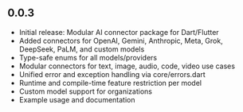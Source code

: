 ## 0.0.3

- Initial release: Modular AI connector package for Dart/Flutter
- Added connectors for OpenAI, Gemini, Anthropic, Meta, Grok, DeepSeek, PaLM, and custom models
- Type-safe enums for all models/providers
- Modular connectors for text, image, audio, code, video use cases
- Unified error and exception handling via core/errors.dart
- Runtime and compile-time feature restriction per model
- Custom model support for organizations
- Example usage and documentation
